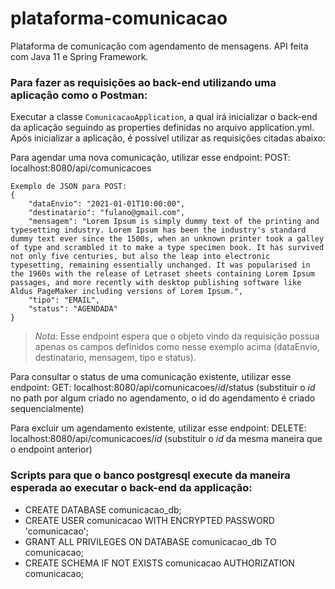 # plataforma-comunicacao

Plataforma de comunicação com agendamento de mensagens. API feita com Java 11 e Spring Framework.

### Para fazer as requisições ao back-end utilizando uma aplicação como o Postman:

Executar a classe `ComunicacaoApplication`, a qual irá inicializar o back-end da aplicação seguindo as properties definidas no arquivo application.yml. Após inicializar a aplicação, é possível utilizar as requisições citadas abaixo:

Para agendar uma nova comunicação, utilizar esse endpoint: POST: localhost:8080/api/comunicacoes

	Exemplo de JSON para POST: 
	{
		"dataEnvio": "2021-01-01T10:00:00",
		"destinatario": "fulano@gmail.com",
		"mensagem": "Lorem Ipsum is simply dummy text of the printing and typesetting industry. Lorem Ipsum has been the industry's standard dummy text ever since the 1500s, when an unknown printer took a galley of type and scrambled it to make a type specimen book. It has survived not only five centuries, but also the leap into electronic typesetting, remaining essentially unchanged. It was popularised in the 1960s with the release of Letraset sheets containing Lorem Ipsum passages, and more recently with desktop publishing software like Aldus PageMaker including versions of Lorem Ipsum.",
		"tipo": "EMAIL",
		"status": "AGENDADA"
	}

> *Nota:* Esse endpoint espera que o objeto vindo da requisição possua apenas os campos definidos como nesse exemplo acima (dataEnvio, destinatario, mensagem, tipo e status).  

Para consultar o status de uma comunicação existente, utilizar esse endpoint: GET: localhost:8080/api/comunicacoes/*id*/status (substituir o *id* no path por algum criado no agendamento, o id do agendamento é criado sequencialmente)

Para excluir um agendamento existente, utilizar esse endpoint: DELETE: localhost:8080/api/comunicacoes/*id* (substituir o *id* da mesma maneira que o endpoint anterior)

### Scripts para que o banco postgresql execute da maneira esperada ao executar o back-end da applicação:

* CREATE DATABASE comunicacao_db;
* CREATE USER comunicacao WITH ENCRYPTED PASSWORD 'comunicacao';
* GRANT ALL PRIVILEGES ON DATABASE comunicacao_db TO comunicacao;
* CREATE SCHEMA IF NOT EXISTS comunicacao AUTHORIZATION comunicacao;